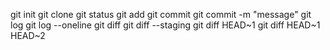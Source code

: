 git init
git clone
git status
git add
git commit
git commit -m "message"
git log
git log --oneline
git diff
git diff --staging
git diff HEAD~1
git diff HEAD~1 HEAD~2
